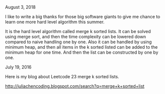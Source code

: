 August 3, 2018

I like to write a big thanks for those big software giants to give me chance to learn one more hard level algorithm this summer. 

It is the hard level algorithm called merge k sorted lists. It can be solved using merge sort, and then the time complexity can be lowered down compared to naive handling one by one. Also it can be handled by using minimum heap, and then all items in the k sorted listed can be added to the minimum heap for one time. And then the list can be constructed by one by one. 


July 19, 2016

Here is my blog about Leetcode 23 merge k sorted lists. 

http://juliachencoding.blogspot.com/search?q=merge+k+sorted+list


